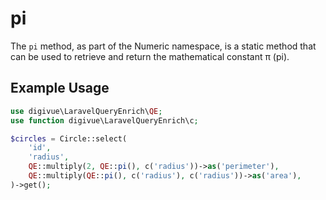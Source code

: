 # pi

The `pi` method, as part of the Numeric namespace, is a static method that can be used to retrieve and return the
mathematical constant π (pi).

## Example Usage

```php
use digivue\LaravelQueryEnrich\QE;
use function digivue\LaravelQueryEnrich\c;

$circles = Circle::select(
    'id',
    'radius',
    QE::multiply(2, QE::pi(), c('radius'))->as('perimeter'),
    QE::multiply(QE::pi(), c('radius'), c('radius'))->as('area'),
)->get();
```